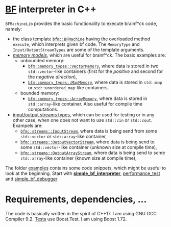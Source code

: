 # [BF](https://esolangs.org/wiki/Brainfuck) interpreter in C++

`BFMachineLib` provides the basic functionality to execute brainf*ck code, namely:
* the class template [`bfm::BFMachine`](BFMachineLib/BFMachine/BFMachine.hpp) having the overloaded method `execute`, which interprets given bf code. The `MemoryType` and `Input/OutputStreamTypes` are some of the template arguments.
* [_memory models_](BFMachineLib/MemoryTypes), which are useful for brainf*ck. The basic examples are:
    * unbounded memory: 
        * [`bfm::memory_types::VectorMemory`](BFMachineLib/MemoryTypes/VectorMemory.hpp), where data is stored in two `std::vector`-like containers (first for the _positive_ and second for the _negative direction_),
        * [`bfm::memory_types::MapMemory`](BFMachineLib/MemoryTypes/MapMemory.hpp), where data is stored in `std::map` or `std::unordered_map`-like containers.
    * bounded memory:
        * [`bfm::memory_types::ArrayMemory`](BFMachineLib/MemoryTypes/ArrayMemory.hpp), where data is stored in `std::array`-like container. Also useful for compile time computations.
* [input/output streams types](BFMachineLib/Streams), which can be used for testing or in any other case, when one does not want to use `std::cin` or `std::cout`. Exampels are:
    * [`bfm::streams::InputStream`](BFMachineLib/Streams/InputStream.hpp), where data is being send from some `std::vector` or `std::array`-like container,
    * [`bfm::streams::OutputVectorStream`](BFMachineLib/Streams/OutputVectorStream.hpp), where data is being send to some `std::vector`-like container (unknown size at compile time),
    * [`bfm::streams::OutputArrayStream`](BFMachineLib/Streams/OutputArrayStream.hpp), where data is being send to some `std::array`-like container (known size at compile time),

The folder [examples](examples) contains some code snippets, which might be useful to look at the beginning. Start with [**simple_bf_interpreter**](cpp/examples/simple_bf_interpreter/simple_bf_interpreter.cpp), [performance_test](examples/memory_types_performance_comparison/memory_types_performance_comparison.cpp) and [simple_bf_debugger](examples/simple_bf_debugger/simple_bf_debugger.cpp)

# Requirements, dependencies, ...

The code is basically written in the spirit of C++17. I am using GNU GCC Compiler 9.2.
[Tests](tests) use Boost.Test. I am using Boost 1.72.
